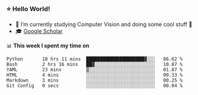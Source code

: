 ### ⭐️ Hello World!

<!--
**hologerry/hologerry** is a ✨ _special_ ✨ repository because its `README.md` (this file) appears on your GitHub profile.

Here are some ideas to get you started:

- 🔭 I’m currently working and studying on Computer Vision
- 🌱 I’m currently learning at Peking University
- 💬 Ask me about 
- 📫 How to reach me: E-mail
- 😄 Pronouns: he/his
- ⚡ Fun fact: Music is the Power
-->


- 🔭 I’m currently studying Computer Vision and doing some cool stuff 🤖
- 🎓 [Google Scholar](https://scholar.google.com/citations?user=3ykqW9wAAAAJ&hl=en)


📊 **This week I spent my time on**

<!--START_SECTION:waka-->

```text
Python       18 hrs 11 mins  █████████████████████▓░░░   86.62 %
Bash         2 hrs 16 mins   ██▓░░░░░░░░░░░░░░░░░░░░░░   10.87 %
YAML         23 mins         ▒░░░░░░░░░░░░░░░░░░░░░░░░   01.87 %
HTML         4 mins          ░░░░░░░░░░░░░░░░░░░░░░░░░   00.33 %
Markdown     3 mins          ░░░░░░░░░░░░░░░░░░░░░░░░░   00.25 %
Git Config   0 secs          ░░░░░░░░░░░░░░░░░░░░░░░░░   00.04 %
```

<!--END_SECTION:waka-->
